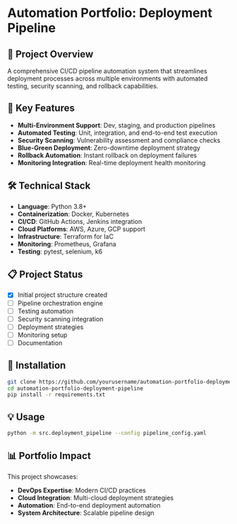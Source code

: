 # Automation Portfolio: Deployment Pipeline

## 🎯 Project Overview
A comprehensive CI/CD pipeline automation system that streamlines deployment processes across multiple environments with automated testing, security scanning, and rollback capabilities.

## 🚀 Key Features
- **Multi-Environment Support**: Dev, staging, and production pipelines
- **Automated Testing**: Unit, integration, and end-to-end test execution
- **Security Scanning**: Vulnerability assessment and compliance checks
- **Blue-Green Deployment**: Zero-downtime deployment strategy
- **Rollback Automation**: Instant rollback on deployment failures
- **Monitoring Integration**: Real-time deployment health monitoring

## 🛠️ Technical Stack
- **Language**: Python 3.8+
- **Containerization**: Docker, Kubernetes
- **CI/CD**: GitHub Actions, Jenkins integration
- **Cloud Platforms**: AWS, Azure, GCP support
- **Infrastructure**: Terraform for IaC
- **Monitoring**: Prometheus, Grafana
- **Testing**: pytest, selenium, k6

## 📋 Project Status
- [x] Initial project structure created
- [ ] Pipeline orchestration engine
- [ ] Testing automation
- [ ] Security scanning integration
- [ ] Deployment strategies
- [ ] Monitoring setup
- [ ] Documentation

## 🔧 Installation
```bash
git clone https://github.com/yourusername/automation-portfolio-deployment-pipeline.git
cd automation-portfolio-deployment-pipeline
pip install -r requirements.txt
```

## 💡 Usage
```bash
python -m src.deployment_pipeline --config pipeline_config.yaml
```

## 📊 Portfolio Impact
This project showcases:
- **DevOps Expertise**: Modern CI/CD practices
- **Cloud Integration**: Multi-cloud deployment strategies
- **Automation**: End-to-end deployment automation
- **System Architecture**: Scalable pipeline design